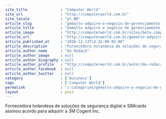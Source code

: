 ```yaml
---
site_title               : "Computer World"
site_url                 : "http://computerworld.com.br"
site_locale              : "pt_BR"
article_slug             : "gemalto-adquire-o-negocio-de-gerenciamento-de-identidade-da-3m-por-uss-850-milhoes"
article_title            : "Gemalto adquire o negócio de gerenciamento de identidade da 3M por US$ 850 milhões"
article_image            : "http://computerworld.com.br/sites/beta.computerworld.com.br/files/news_articles/biometria.jpg"
article_url              : "http://computerworld.com.br/gemalto-adquire-o-negocio-de-gerenciamento-de-identidade-da-3m-por-us-850-milhoes"
article_published_at     : "2016-12-13T14:32:00-02:00"
article_description      : "Fornecedora holandesa de soluções de segurança digital e SIMcards assinou acordo para adquirir a 3M Cogent Inc."
article_author_name      : "Da Redaçã"
article_author_image     : null
article_author_biography : null
article_author_profile   : "http://computerworld.com.br/autor/da-redacao"
article_author_facebook  : null
article_author_twitter   : null
category                 : ['business']
tags                     : ['Computer World']
permalink                : "/:categories/gemalto-adquire-o-negocio-de-gerenciamento-de-identidade-da-3m-por-uss-850-milhoes/"
layout                   : post
---
```


Fornecedora holandesa de soluções de segurança digital e SIMcards assinou acordo para adquirir a 3M Cogent Inc.
